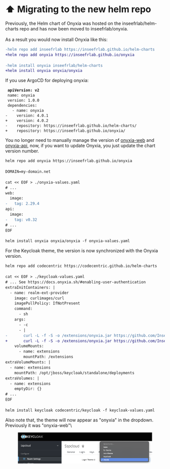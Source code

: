 # ⬆ Migrating to the new helm repo

Previously, the Helm chart of Onyxia was hosted on the inseefrlab/helm-charts repo and has now been moved to inseefrlab/onyxia.  \
\
As a result you would now install Onyxia like this: &#x20;

```diff
-helm repo add inseefrlab https://inseefrlab.github.io/helm-charts
+helm repo add onyxia https://inseefrlab.github.io/onyxia

-helm install onyxia inseefrlab/helm-charts
+helm install onyxia onyxia/onyxia
```

If you use ArgoCD for deploying onyxia: &#x20;

<pre class="language-diff" data-title="apps/onyxia/Chart.yaml"><code class="lang-diff"><strong> apiVersion: v2
</strong> name: onyxia
 version: 1.0.0
 dependencies:
   - name: onyxia
-    version: 4.0.1
+    version: 4.0.2
-    repository: https://inseefrlab.github.io/helm-charts/
+    repository: https://inseefrlab.github.io/onyxia/
</code></pre>

You no longer need to manually manage the version of [onyxia-web](https://hub.docker.com/r/inseefrlab/onyxia-web) and [onyxia-api](https://hub.docker.com/r/inseefrlab/onyxia-api), now, if you want to update Onyxia, you just update the chart version number. &#x20;

```diff
helm repo add onyxia https://inseefrlab.github.io/onyxia

DOMAIN=my-domain.net

cat << EOF > ./onyxia-values.yaml
# ...
web:
  image:
-   tag: 2.29.4
api:
  image:
-   tag: v0.32   
# ...
EOF

helm install onyxia onyxia/onyxia -f onyxia-values.yaml
```

For the Keycloak theme, the version is now synchronized with the Onyxia version. &#x20;

```diff
helm repo add codecentric https://codecentric.github.io/helm-charts

cat << EOF > ./keycloak-values.yaml
# ... See https://docs.onyxia.sh/#enabling-user-authentication
extraInitContainers: |
  - name: realm-ext-provider
    image: curlimages/curl
    imagePullPolicy: IfNotPresent
    command:
      - sh
    args:
      - -c
      - |
-       curl -L -f -S -o /extensions/onyxia.jar https://github.com/InseeFrLab/onyxia/releases/download/v2.29.4/keycloak-theme.jar
+       curl -L -f -S -o /extensions/onyxia.jar https://github.com/InseeFrLab/onyxia/releases/download/v4.0.2/keycloak-theme.jar
    volumeMounts:
      - name: extensions
        mountPath: /extensions
extraVolumeMounts: |
  - name: extensions
    mountPath: /opt/jboss/keycloak/standalone/deployments
extraVolumes: |
  - name: extensions
    emptyDir: {}
# ...
EOF

helm install keycloak codecentric/keycloak -f keycloak-values.yaml
```

Also note that, the theme will now appear as "onyxia" in the dropdown. Previously it was "onyxia-web"\


<figure><img src="../.gitbook/assets/image (12).png" alt=""><figcaption></figcaption></figure>
